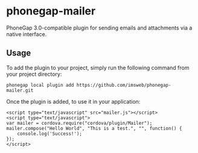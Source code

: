 phonegap-mailer
===============

PhoneGap 3.0-compatible plugin for sending emails and attachments via a native interface.

Usage
-----

To add the plugin to your project, simply run the following command from your project directory:

    phonegap local plugin add https://github.com/imsweb/phonegap-mailer.git

Once the plugin is added, to use it in your application:

    <script type="text/javascript" src="mailer.js"></script>
    <script type="text/javascript">
    var mailer = cordova.require("cordova/plugin/Mailer");
    mailer.compose("Hello World", "This is a test.", "", function() {
        console.log('Success!');
    });
    </script>
